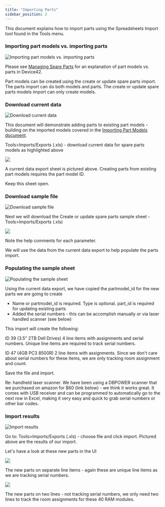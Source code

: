 ```yaml
---
title: "Importing Parts"
sidebar_position: 2
---
```


This document explains how to import parts using the Spreadsheets Import tool found in the Tools menu.

### Importing part models vs. importing parts

![Importing part models vs. importing parts](/assets/images/wpid4760-media_1400162046800.png)

Please see [Managing Spare Parts](infrastructure-management/parts_and_parts_slots/part-model-templates.md) for an explanation of part models vs. parts in Device42.

Part models can be created using the create or update spare parts import. The parts import can do both models and parts. The create or update spare parts models import can only create models.

### Download current data

![Download current data](/assets/images/wpid4759-media_1400161961340.png)

This document will demonstrate adding parts to existing part models - building on the imported models covered in the [Importing Part Models document](infrastructure-management/parts_and_parts_slots/importing-part-models.md).

Tools>Imports/Exports (.xls) - download current data for spare parts models as highlighted above

![](/assets/images/wpid4761-media_1400162386036.png)

A current data export sheet is pictured above. Creating parts from existing part models requires the part model ID.

Keep this sheet open.

### Download sample file

![Download sample file](/assets/images/wpid4762-media_1400162600078.png)

Next we will download the Create or update spare parts sample sheet - Tools>Imports/Exports (.xls)

![](/assets/images/wpid4763-media_1400162885408.png)

Note the help comments for each parameter.

We will use the data from the current data export to help populate the parts import.

### Populating the sample sheet

![Populating the sample sheet](/assets/images/wpid4764-media_1400165367963.png)

Using the current data export, we have copied the partmodel\_id for the new parts we are going to create

- Name or partmodel\_id is required. Type is optional. part\_id is required for updating existing parts
- Added the serial numbers - this can be accomplish manually or via laser handled scanner (see below)

This import will create the following:

ID 39 (3.5" 2TB Dell Drives) 4 line items with assignments and serial numbers. Unique line items are required to track serial numbers.

ID 47 (4GB PC3 8500R) 2 line items with assignments. Since we don't care about serial numbers for these items, we are only tracking room assignment and count.

Save the file and import.

Re: handheld laser scanner. We have been using a DBPOWER scanner that we purchased on amazon for $60 (link below) - we think it works great. It comes with USB receiver and can be programmed to automatically go to the next row in Excel, making it very easy and quick to grab serial numbers or other bar codes.

### Import results

![Import results](/assets/images/wpid4765-media_1400166697787.png)

Go to: Tools>Imports/Exports (.xls) - choose file and click import. Pictured above are the results of our import.

Let's have a look at these new parts in the UI

![](/assets/images/wpid4766-media_1400167063591.png)

The new parts on separate line items - again these are unique line items as we are tracking serial numbers.

![](/assets/images/wpid4767-media_1400167321688.png)

The new parts on two lines - not tracking serial numbers, we only need two lines to track the room assignments for these 40 RAM modules.
